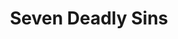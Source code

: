 ---
layout: lecteur.njk
tags : nnt

title : Seven Deadly Sins
episode : 06
saison : 4
iframe : https://streamtape.com/e/xrMpMzjp6jiw9P/
cc :  VostFr
    
---